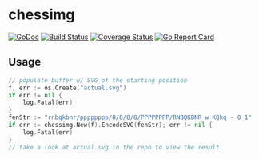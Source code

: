 # chessimg
[![GoDoc](https://godoc.org/github.com/loganjspears/chessimg?status.svg)](https://godoc.org/github.com/loganjspears/chessimg)
[![Build Status](https://drone.io/github.com/loganjspears/chessimg/status.png)](https://drone.io/github.com/loganjspears/chessimg/latest)
[![Coverage Status](https://coveralls.io/repos/github/loganjspears/chessimg/badge.svg?branch=master)](https://coveralls.io/github/loganjspears/chessimg?branch=master)
[![Go Report Card](http://goreportcard.com/badge/loganjspears/chessimg)](http://goreportcard.com/report/loganjspears/chessimg)

## Usage

```go
// populate buffer w/ SVG of the starting position
f, err := os.Create("actual.svg")
if err != nil {
    log.Fatal(err)
}
fenStr := "rnbqkbnr/pppppppp/8/8/8/8/PPPPPPPP/RNBQKBNR w KQkq - 0 1"
if err := chessimg.New(f).EncodeSVG(fenStr); err != nil {
	log.Fatal(err)
}
// take a look at actual.svg in the repo to view the result
```

 
